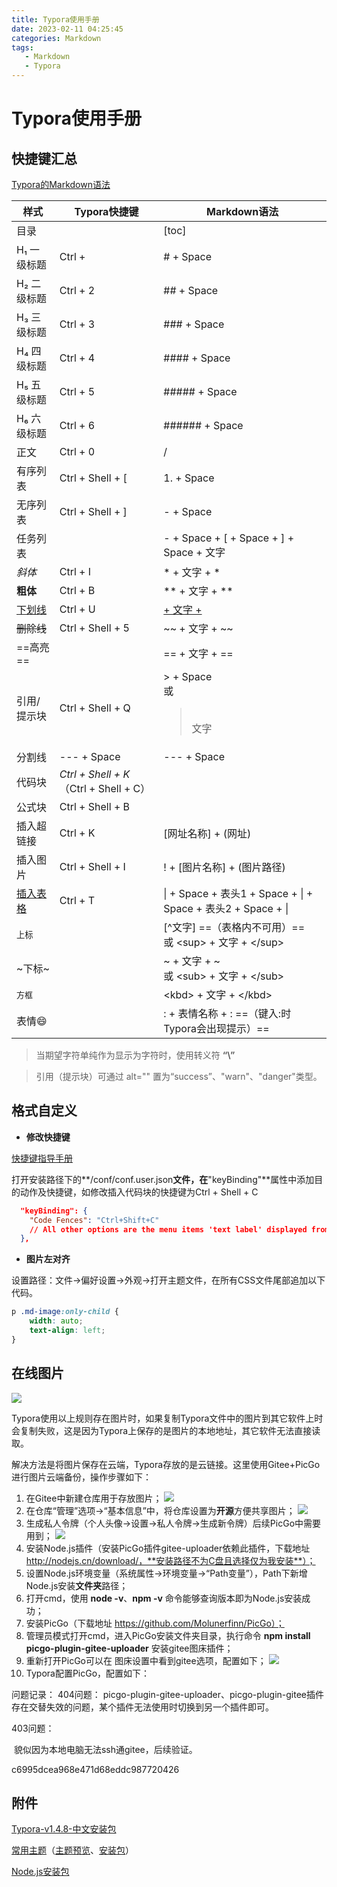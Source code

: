 ```yaml
---
title: Typora使用手册
date: 2023-02-11 04:25:45
categories: Markdown
tags:
   - Markdown
   - Typora
---
```


# Typora使用手册

## 快捷键汇总

[Typora的Markdown语法](https://support.typoraio.cn/zh/Markdown-Reference/)

| 样式            | Typora快捷键                           | Markdown语法                                                 |
| --------------- | -------------------------------------- | ------------------------------------------------------------ |
| 目录            |                                        | [toc]                                                        |
| H₁ 一级标题     | Ctrl +                                 | # + Space                                                    |
| H₂ 二级标题     | Ctrl + 2                               | ## + Space                                                   |
| H₃ 三级标题     | Ctrl + 3                               | ### + Space                                                  |
| H₄ 四级标题     | Ctrl + 4                               | #### + Space                                                 |
| H₅ 五级标题     | Ctrl + 5                               | ##### + Space                                                |
| H₆ 六级标题     | Ctrl + 6                               | ###### + Space                                               |
| 正文            | Ctrl + 0                               | /                                                            |
| 有序列表        | Ctrl + Shell + [                       | 1. + Space                                                   |
| 无序列表        | Ctrl + Shell + ]                       | - + Space                                                    |
| 任务列表        |                                        | - + Space + [ + Space + ] + Space + 文字                     |
| *斜体*          | Ctrl + I                               | * + 文字 + *                                                 |
| **粗体**        | Ctrl + B                               | ** + 文字 + **                                               |
| <u>下划线</u>   | Ctrl + U                               | <u> + 文字 + </u>                                            |
| ~~删除线~~      | Ctrl + Shell + 5                       | ~~ + 文字 + ~~                                               |
| ==高亮==        |                                        | == + 文字 + ==                                               |
| 引用/提示块     | Ctrl + Shell + Q                       | > + Space<br />或<blockquote><p><br/>    文字<br/>    </p></blockquote> |
| 分割线          | --- + Space                            | --- + Space                                                  |
| 代码块          | *Ctrl + Shell + K*（Ctrl + Shell + C） |                                                              |
| 公式块          | Ctrl + Shell + B                       |                                                              |
| 插入超链接      | Ctrl + K                               | [网址名称] + (网址)                                          |
| 插入图片        | Ctrl + Shell + I                       | ! + [图片名称] + (图片路径)                                  |
| <u>插入表格</u> | Ctrl + T                               | \| + Space +  表头1 + Space + \| + Space +  表头2 + Space + \| |
| <sup>上标</sup> |                                        | [^文字] ==（表格内不可用）==<br/>或 \<sup> + 文字 + \</sup>  |
| ~下标~          |                                        | ~ + 文字 + ~ <br/>或 \<sub> + 文字 + \</sub>                 |
| <kbd>方框</kbd> |                                        | \<kbd> + 文字 + \</kbd>                                      |
| 表情:smile:     |                                        | : + 表情名称 + : ==（键入:时Typora会出现提示）==             |

> 当期望字符单纯作为显示为字符时，使用转义符 **“\”**

<blockquote alt="warn"><p>
    引用（提示块）可通过 alt="" 置为“success”、"warn"、"danger"类型。
    </p></blockquote>



## 格式自定义


- **修改快捷键**

[快捷键指导手册](https://support.typora.io/Shortcut-Keys/#change-shortcut-keys)

打开安装路径下的**/conf/conf.user.json**文件，在**"keyBinding"**属性中添加目的动作及快捷键，如修改插入代码块的快捷键为Ctrl + Shell + C

```json
  "keyBinding": {
    "Code Fences": "Ctrl+Shift+C"
    // All other options are the menu items 'text label' displayed from each typora menu
  },
```

- **图片左对齐**

设置路径：文件→偏好设置→外观→打开主题文件，在所有CSS文件尾部追加以下代码。

```css
p .md-image:only-child {
    width: auto;
    text-align: left;
}
```

## 在线图片

![](/img/typora%20(2).png)

​		Typora使用以上规则存在图片时，如果复制Typora文件中的图片到其它软件上时会复制失败，这是因为Typora上保存的是图片的本地地址，其它软件无法直接读取。

​		解决方法是将图片保存在云端，Typora存放的是云链接。这里使用Gitee+PicGo进行图片云端备份，操作步骤如下：

1. 在Gitee中新建仓库用于存放图片；
   ![](/img/typora%20(4).png)
2. 在仓库“管理”选项→“基本信息”中，将仓库设置为**开源**方便共享图片；
   ![](/img/typora%20(5).png)
3. 生成私人令牌（个人头像→设置→私人令牌→生成新令牌）后续PicGo中需要用到；
   ![](/img/typora%20(6).png)
4. 安装Node.js插件（安装PicGo插件gitee-uploader依赖此插件，下载地址 http://nodejs.cn/download/，**安装路径不为C盘且选择仅为我安装**）；
5. 设置Node.js环境变量（系统属性→环境变量→“Path变量”），Path下新增Node.js安装**文件夹**路径；
6. 打开cmd，使用 **node -v**、**npm -v** 命令能够查询版本即为Node.js安装成功；
7. 安装PicGo（下载地址 https://github.com/Molunerfinn/PicGo）；
8. 管理员模式打开cmd，进入PicGo安装文件夹目录，执行命令 **npm install picgo-plugin-gitee-uploader** 安装gitee图床插件；
9. 重新打开PicGo可以在 图床设置中看到gitee选项，配置如下；
   ![](/img/typora%20(1).png)
10. Typora配置PicGo，配置如下：

问题记录：
404问题：
	picgo-plugin-gitee-uploader、picgo-plugin-gitee插件存在交替失效的问题，某个插件无法使用时切换到另一个插件即可。

403问题：

​	貌似因为本地电脑无法ssh通gitee，后续验证。

c6995dcea968e471d68eddc987720426

## 附件

[Typora-v1.4.8-中文安装包](.\Typora1.4.8中文直装版.exe)

[常用主题](https://github.com/muggledy/typora-dyzj-theme)（[主题预览](https://typora-dyzj-theme.vercel.app/)、[安装包](./typora-dyzj-theme-master.zip)）

[Node.js安装包](‪./node-v16.18.1-x64.msi)

